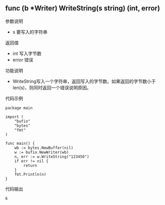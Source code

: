 ## func (b *Writer) WriteString(s string) (int, error)

参数说明

- s 要写入的字符串

返回值

- int 写入字节数
- error 错误

功能说明

- WriteString写入一个字符串，返回写入的字节数。如果返回的字节数小于len(s)，则同时返回一个错误说明原因。

代码示例

	package main

	import (
		"bufio"
		"bytes"
		"fmt"
	)

	func main() {
		wb := bytes.NewBuffer(nil)
		w := bufio.NewWriter(wb)
		n, err := w.WriteString("123456")
		if err != nil {
			return
		}
		fmt.Println(n)
	}

代码输出

	6

	
